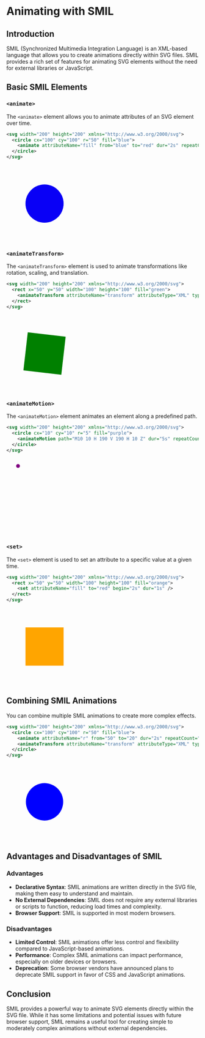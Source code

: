 # Animating with SMIL

## Introduction

SMIL (Synchronized Multimedia Integration Language) is an XML-based language that allows you to create animations directly within SVG files. SMIL provides a rich set of features for animating SVG elements without the need for external libraries or JavaScript.

## Basic SMIL Elements

### `<animate>`

The `<animate>` element allows you to animate attributes of an SVG element over time.

```xml
<svg width="200" height="200" xmlns="http://www.w3.org/2000/svg">
  <circle cx="100" cy="100" r="50" fill="blue">
    <animate attributeName="fill" from="blue" to="red" dur="2s" repeatCount="indefinite" />
  </circle>
</svg>
```

<svg width="200" height="200" xmlns="http://www.w3.org/2000/svg">
  <circle cx="100" cy="100" r="50" fill="blue">
    <animate attributeName="fill" from="blue" to="red" dur="2s" repeatCount="indefinite" />
  </circle>
</svg>

### `<animateTransform>`

The `<animateTransform>` element is used to animate transformations like rotation, scaling, and translation.

```xml
<svg width="200" height="200" xmlns="http://www.w3.org/2000/svg">
  <rect x="50" y="50" width="100" height="100" fill="green">
    <animateTransform attributeName="transform" attributeType="XML" type="rotate" from="0 100 100" to="360 100 100" dur="4s" repeatCount="indefinite" />
  </rect>
</svg>
```

<svg width="200" height="200" xmlns="http://www.w3.org/2000/svg">
  <rect x="50" y="50" width="100" height="100" fill="green">
    <animateTransform attributeName="transform" attributeType="XML" type="rotate" from="0 100 100" to="360 100 100" dur="4s" repeatCount="indefinite" />
  </rect>
</svg>

### `<animateMotion>`

The `<animateMotion>` element animates an element along a predefined path.

```xml
<svg width="200" height="200" xmlns="http://www.w3.org/2000/svg">
  <circle cx="10" cy="10" r="5" fill="purple">
    <animateMotion path="M10 10 H 190 V 190 H 10 Z" dur="5s" repeatCount="indefinite" />
  </circle>
</svg>
```

<svg width="200" height="200" xmlns="http://www.w3.org/2000/svg">
  <circle cx="10" cy="10" r="5" fill="purple">
    <animateMotion path="M10 10 H 190 V 190 H 10 Z" dur="5s" repeatCount="indefinite" />
  </circle>
</svg>

### `<set>`

The `<set>` element is used to set an attribute to a specific value at a given time.

```xml
<svg width="200" height="200" xmlns="http://www.w3.org/2000/svg">
  <rect x="50" y="50" width="100" height="100" fill="orange">
    <set attributeName="fill" to="red" begin="2s" dur="1s" />
  </rect>
</svg>
```

<svg width="200" height="200" xmlns="http://www.w3.org/2000/svg">
  <rect x="50" y="50" width="100" height="100" fill="orange">
    <set attributeName="fill" to="red" begin="2s" dur="1s" />
  </rect>
</svg>

## Combining SMIL Animations

You can combine multiple SMIL animations to create more complex effects.

```xml
<svg width="200" height="200" xmlns="http://www.w3.org/2000/svg">
  <circle cx="100" cy="100" r="50" fill="blue">
    <animate attributeName="r" from="50" to="20" dur="2s" repeatCount="indefinite" />
    <animateTransform attributeName="transform" attributeType="XML" type="rotate" from="0 100 100" to="360 100 100" dur="4s" repeatCount="indefinite" />
  </circle>
</svg>
```

<svg width="200" height="200" xmlns="http://www.w3.org/2000/svg">
  <circle cx="100" cy="100" r="50" fill="blue">
    <animate attributeName="r" from="50" to="20" dur="2s" repeatCount="indefinite" />
    <animateTransform attributeName="transform" attributeType="XML" type="rotate" from="0 100 100" to="360 100 100" dur="4s" repeatCount="indefinite" />
  </circle>
</svg>

## Advantages and Disadvantages of SMIL

### Advantages

- **Declarative Syntax**: SMIL animations are written directly in the SVG file, making them easy to understand and maintain.
- **No External Dependencies**: SMIL does not require any external libraries or scripts to function, reducing load times and complexity.
- **Browser Support**: SMIL is supported in most modern browsers.

### Disadvantages

- **Limited Control**: SMIL animations offer less control and flexibility compared to JavaScript-based animations.
- **Performance**: Complex SMIL animations can impact performance, especially on older devices or browsers.
- **Deprecation**: Some browser vendors have announced plans to deprecate SMIL support in favor of CSS and JavaScript animations.

## Conclusion

SMIL provides a powerful way to animate SVG elements directly within the SVG file. While it has some limitations and potential issues with future browser support, SMIL remains a useful tool for creating simple to moderately complex animations without external dependencies.